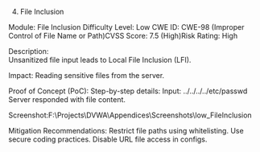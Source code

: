 4. File Inclusion

Module: File Inclusion 
Difficulty Level: Low
CWE ID: CWE-98 (Improper Control of File Name or Path)CVSS Score: 7.5 
(High)Risk Rating: High

Description:   
    Unsanitized file input leads to Local File Inclusion (LFI).

Impact:
    Reading sensitive files from the server.

Proof of Concept (PoC):
Step-by-step details:
    Input: ../../../../etc/passwd
    Server responded with file content.

Screenshot:F:\Projects\DVWA\Appendices\Screenshots\low_FileInclusion

Mitigation Recommendations:
    Restrict file paths using whitelisting.
    Use secure coding practices.
    Disable URL file access in configs.